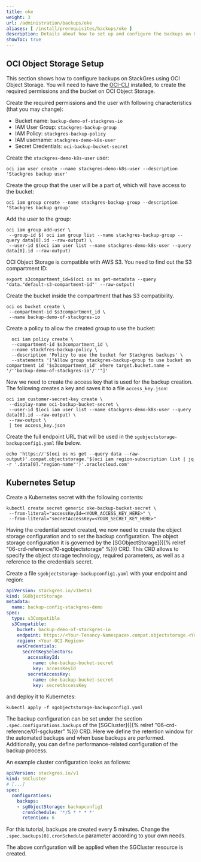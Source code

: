 ```yaml
---
title: oke
weight: 3
url: /administration/backups/oke
aliases: [ /install/prerequisites/backups/oke ]
description: Details about how to set up and configure the backups on OCI Object Storage.
showToc: true
---
```


## OCI Object Storage Setup

This section shows how to configure backups on StackGres using OCI Object Storage.
You will need to have the [OCI-CLI](https://docs.oracle.com/en-us/iaas/Content/API/Concepts/cliconcepts.htm) installed, to create the required permissions and the bucket on OCI Object Storage.

Create the required permissions and the user with following characteristics (that you may change):

* Bucket name: `backup-demo-of-stackgres-io`
* IAM User Group: `stackgres-backup-group`
* IAM Policy: `stackgres-backup-policy`
* IAM username: `stackgres-demo-k8s-user`
* Secret Credentials: `oci-backup-bucket-secret`

Create the `stackgres-demo-k8s-user` user:

```
oci iam user create --name stackgres-demo-k8s-user --description 'Stackgres backup user'
```

Create the group that the user will be a part of, which will have access to the bucket:

```
oci iam group create --name stackgres-backup-group --description 'Stackgres backup group'
```

Add the user to the group:

```
oci iam group add-user \
 --group-id $( oci iam group list --name stackgres-backup-group --query data[0].id --raw-output) \
 --user-id $(oci iam user list --name stackgres-demo-k8s-user --query data[0].id --raw-output)
```

OCI Object Storage is compatible with AWS S3.
You need to find out the S3 compartment ID:

```
export s3compartment_id=$(oci os ns get-metadata --query 'data."default-s3-compartment-id"' --raw-output)
```

Create the bucket inside the compartment that has S3 compatibility.

```
oci os bucket create \
 --compartment-id $s3compartment_id \
 --name backup-demo-of-stackgres-io
```

Create a policy to allow the created group to use the bucket:

```
  oci iam policy create \
  --compartment-id $s3compartment_id \
  --name stackfres-backup-policy \
  --description 'Policy to use the bucket for Stackgres backups' \
  --statements '["Allow group stackgres-backup-group to use bucket on compartment id '$s3compartment_id' where target.bucket.name = '/''backup-demo-of-stackgres-io'/''"]'
```

Now we need to create the access key that is used for the backup creation.
The following creates a key and saves it to a file `access_key.json`:

```
oci iam customer-secret-key create \
 --display-name oci-backup-bucket-secret \
 --user-id $(oci iam user list --name stackgres-demo-k8s-user --query data[0].id --raw-output) \
 --raw-output \
 | tee access_key.json
```

Create the full endpoint URL that will be used in the `sgobjectstorage-backupconfig1.yaml` file below.

```
echo 'https://'$(oci os ns get --query data --raw-output)'.compat.objectstorage.'$(oci iam region-subscription list | jq -r '.data[0]."region-name"')'.oraclecloud.com'
```

## Kubernetes Setup

Create a Kubernetes secret with the following contents:

```
kubectl create secret generic oke-backup-bucket-secret \
 --from-literal="accessKeyId=<YOUR_ACCESS_KEY_HERE>" \
 --from-literal="secretAccessKey=<YOUR_SECRET_KEY_HERE>"
```

Having the credential secret created, we now need to create the object storage configuration and to set the backup configuration.
The object storage configuration it is governed by the [SGObjectStorage]({{% relref "06-crd-reference/10-sgobjectstorage" %}}) CRD.
This CRD allows to specify the object storage technology, required parameters, as well as a reference to the credentials secret.

Create a file `sgobjectstorage-backupconfig1.yaml` with your endpoint and region:

```yaml
apiVersion: stackgres.io/v1beta1
kind: SGObjectStorage
metadata:
  name: backup-config-stackgres-demo
spec:
  type: s3Compatible
  s3Compatible:
    bucket: backup-demo-of-stackgres-io
    endpoint: https://<Your-Tenancy-Namespace>.compat.objectstorage.<Your-OCI-Region>.oraclecloud.com
    region: <Your-OCI-Region>
    awsCredentials:
      secretKeySelectors:
        accessKeyId:
          name: oke-backup-bucket-secret
          key: accessKeyId
        secretAccessKey:
          name: oke-backup-bucket-secret
          key: secretAccessKey
```

and deploy it to Kubernetes:

```
kubectl apply -f sgobjectstorage-backupconfig1.yaml
```

The backup configuration can be set under the section `.spec.configurations.backups` of the [SGCluster]({{% relref "06-crd-reference/01-sgcluster" %}}) CRD.
Here we define the retention window for the automated backups and when base backups are performed.
Additionally, you can define performance-related configuration of the backup process.

An example cluster configuration looks as follows:

```yaml
apiVersion: stackgres.io/v1
kind: SGCluster
# [...]
spec:
  configurations:
    backups:
    - sgObjectStorage: backupconfig1
      cronSchedule: '*/5 * * * *'
      retention: 6
```

For this tutorial, backups are created every 5 minutes.
Change the `.spec.backups[0].cronSchedule` parameter according to your own needs.

The above configuration will be applied when the SGCluster resource is created.
